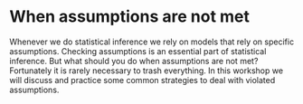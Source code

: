 # When assumptions are not met

Whenever we do statistical inference we rely on models that rely on specific assumptions. Checking assumptions is an essential part of statistical inference. But what should you do when assumptions are not met? Fortunately it is rarely necessary to trash everything. In this workshop we will discuss and practice some common strategies to deal with violated assumptions.


